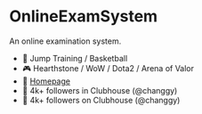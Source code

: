 # OnlineExamSystem
An online examination system.
- 🏀 Jump Training / Basketball
- 🎮 Hearthstone / WoW / Dota2 / Arena of Valor
- 🏡 [Homepage](https://www.changgy.com/)
- 📢 4k+ followers in Clubhouse (@changgy)
- 📢 4k+ followers on Clubhouse (@changgy)
